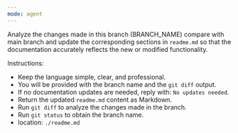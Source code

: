 ```yaml
---
mode: agent
---
```

Analyze the changes made in this branch (BRANCH_NAME) compare with main branch and update the corresponding sections in `readme.md` so that the documentation accurately reflects the new or modified functionality.

Instructions:
- Keep the language simple, clear, and professional.
- You will be provided with the branch name and the `git diff` output.
- If no documentation updates are needed, reply with: `No updates needed`.
- Return the updated `readme.md` content as Markdown.
- Run `git diff` to analyze the changes made in the branch.
- Run `git status` to obtain the branch name.
- location: `./readme.md`